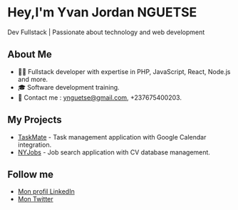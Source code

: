 # Hey,I'm Yvan Jordan NGUETSE

Dev Fullstack | Passionate about technology and web development

## About Me
- 👨‍💻 Fullstack developer with expertise in PHP, JavaScript, React, Node.js and more.
- 🎓 Software development training.
- 📧 Contact me  : [ynguetse@gmail.com](mailto:ynguetse@gmail.com), +237675400203.

## My  Projects
- [TaskMate](https://github.com/NY-Jordan/todo_app) - Task management application with Google Calendar integration.
- [NYJobs](https://github.com/NY-Jordan/ny-jobs) - Job search application with CV database management.

## Follow me 
- [Mon profil LinkedIn](https://www.linkedin.com/in/ny-jordan](https://www.linkedin.com/in/yvan-jordan-n-218069335/))
- [Mon Twitter]([https://twitter.com/NY_Jordan](https://x.com/nguetse_yv59271))
